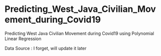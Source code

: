 # Predicting_West_Java_Civilian_Movement_during_Covid19
Predicting West Java Civilian Movement during Covid19 using Polynomial Linear Regression

Data Source : I forget, will update it later

